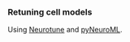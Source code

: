 ### Retuning cell models

Using [Neurotune](https://github.com/NeuralEnsemble/neurotune) and [pyNeuroML](https://github.com/NeuroML/pyNeuroML).
